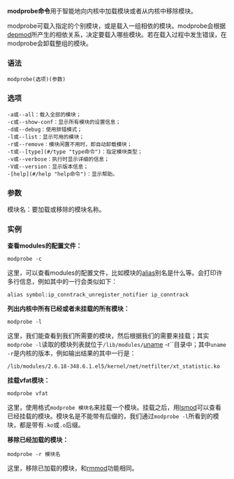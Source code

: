 **modprobe命令**用于智能地向内核中加载模块或者从内核中移除模块。

modprobe可载入指定的个别模块，或是载入一组相依的模块。modprobe会根据[depmod](#/depmod "depmod命令")所产生的相依关系，决定要载入哪些模块。若在载入过程中发生错误，在modprobe会卸载整组的模块。

### 语法  

```
modprobe(选项)(参数)
```

### 选项  

```
-a或--all：载入全部的模块；
-c或--show-conf：显示所有模块的设置信息；
-d或--debug：使用排错模式；
-l或--list：显示可用的模块；
-r或--remove：模块闲置不用时，即自动卸载模块；
-t或--[type](#/type "type命令")：指定模块类型；
-v或--verbose：执行时显示详细的信息；
-V或--version：显示版本信息；
-[help](#/help "help命令")：显示帮助。
```

### 参数  

模块名：要加载或移除的模块名称。

### 实例  

**查看modules的配置文件：**

```
modprobe -c
```

这里，可以查看modules的配置文件，比如模块的[alias](#/alias "alias命令")别名是什么等。会打印许多行信息，例如其中的一行会类似如下：

```
alias symbol:ip_conntrack_unregister_notifier ip_conntrack
```

**列出内核中所有已经或者未挂载的所有模块：**

```
modprobe -l
```

这里，我们能查看到我们所需要的模块，然后根据我们的需要来挂载；其实`modprobe -l`读取的模块列表就位于`/lib/modules/`[uname](#/uname "uname命令") -r``目录中；其中`uname -r`是内核的版本，例如输出结果的其中一行是：

```
/lib/modules/2.6.18-348.6.1.el5/kernel/net/netfilter/xt_statistic.ko
```

**挂载vfat模块：**

```
modprobe vfat
```

这里，使用格式`modprobe 模块名`来挂载一个模块。挂载之后，用[lsmod](#/lsmod "lsmod命令")可以查看已经挂载的模块。模块名是不能带有后缀的，我们通过`modprobe -l`所看到的模块，都是带有`.ko`或`.o`后缀。

**移除已经加载的模块：**

```
modprobe -r 模块名
```

这里，移除已加载的模块，和[rmmod](#/rmmod "rmmod命令")功能相同。